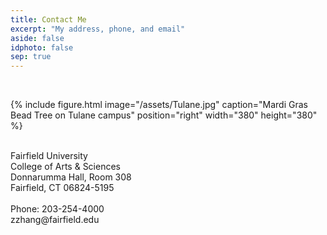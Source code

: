 ```yaml
---
title: Contact Me
excerpt: "My address, phone, and email"
aside: false
idphoto: false
sep: true
---
```



<br/>

{% include figure.html image="/assets/Tulane.jpg" caption="Mardi Gras Bead Tree on Tulane campus" position="right" width="380" height="380" %}

<br/>
Fairfield University<br/>
College of Arts & Sciences<br/>
Donnarumma Hall, Room 308<br/>
Fairfield, CT 06824-5195
<br/>
<br/>
Phone: 203-254-4000<br/>
zzhang@fairfield.edu
